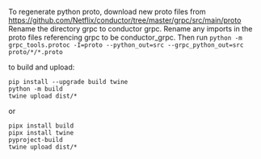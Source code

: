 To regenerate python proto, download new proto files from https://github.com/Netflix/conductor/tree/master/grpc/src/main/proto
Rename the directory grpc to conductor grpc. Rename any imports in the proto files referencing grpc to be conductor_grpc.
Then run `python -m grpc_tools.protoc -I=proto --python_out=src --grpc_python_out=src proto/*/*.proto`

to build and upload:

```shell
pip install --upgrade build twine
python -m build
twine upload dist/*
```

or

```shell
pipx install build
pipx install twine
pyproject-build
twine upload dist/*
```
